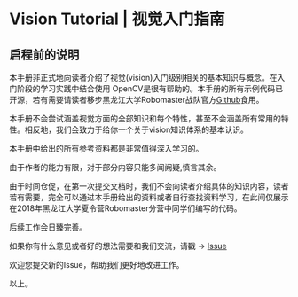 # Vision Tutorial | 视觉入门指南

## 启程前的说明

本手册非正式地向读者介绍了视觉(vision)入门级别相关的基本知识与概念。在入门阶段的学习实践中结合使用 OpenCV是很有帮助的。本手册的所有示例代码已开源，若有需要请读者移步黑龙江大学Robomaster战队官方[Github](https://github.com/lab602)食用。

本手册不会尝试涵盖视觉方面的全部知识和每个特性，甚至不会涵盖所有常用的特性。相反地，我们会致力于给你一个关于vision知识体系的基本认识。

本手册中给出的所有参考资料都是非常值得深入学习的。

由于作者的能力有限，对于部分内容只能多闻阙疑,慎言其余。

由于时间仓促，在第一次提交文档时，我们不会向读者介绍具体的知识内容，读者若有需要，完全可以通过本手册给出的资料或者自行查找资料学习，在此间仅展示在2018年黑龙江大学夏令营Robomaster分营中同学们编写的代码。

后续工作会日臻完善。

如果你有什么意见或者好的想法需要和我们交流，请戳 -> [Issue](https://github.com/lab602/docs/issues)

欢迎您提交新的Issue，帮助我们更好地改进工作。


以上。






